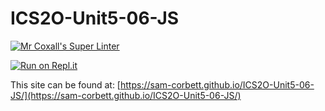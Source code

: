 # ICS2O-Unit5-06-JS

[![Mr Coxall's Super Linter](https://github.com/sam-corbett/ICS2O-Unit5-06-JS/workflows/Mr%20Coxall's%20Super%20Linter/badge.svg)](https://github.com/sam-corbett/ICS2O-Unit5-06-JS/actions)

[![Run on Repl.it](https://repl.it/badge/github/sam-corbett/ICS2O-Unit5-06-JS)](https://repl.it/github/sam-corbett/ICS2O-Unit5-06-JS)

This site can be found at: [https://sam-corbett.github.io/ICS2O-Unit5-06-JS/](https://sam-corbett.github.io/ICS2O-Unit5-06-JS/)
